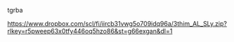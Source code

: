 tgrba


https://www.dropbox.com/scl/fi/iircb31vwg5o709idq96a/3thim_AL_SLy.zip?rlkey=r5pweep63x0tfy446oq5hzo86&st=g66exgan&dl=1

